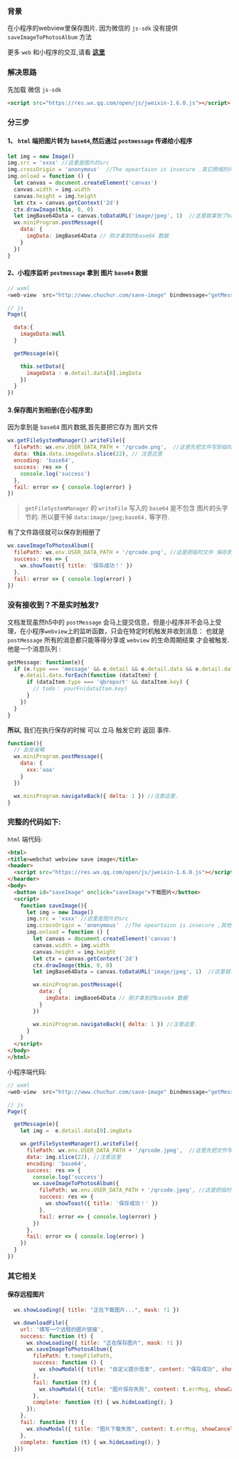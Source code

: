 ### 背景
在小程序的webview里保存图片. 因为微信的 `js-sdk` 没有提供 `saveImageToPhotosAlbum` 方法

更多 `web` 和小程序的交互,请看 **[这里](https://www.chuchur.com/article/interaction-between-html-webchat-miniprogram)**    

### 解决思路   
先加载 微信 `js-sdk`
```html
<script src="https://res.wx.qq.com/open/js/jweixin-1.6.0.js"></script>
```
### 分三步
#### 1、 `html` 端把图片转为 `base64`,然后通过 `postmessage` 传递给小程序
```js
let img = new Image()
img.src = 'xxxx' //这里是图片的src
img.crossOrigin = 'anonymous'  //The opeartaion is insecure .其它跨域的问题 自行代理解决
img.onload = function () {
  let canvas = document.createElement('canvas')
  canvas.width = img.width
  canvas.height = img.height
  let ctx = canvas.getContext('2d')
  ctx.drawImage(this, 0, 0)
  let imgBase64Data = canvas.toDataURL('image/jpeg', 1)  //这里就拿到了base64
  wx.miniProgram.postMessage({
    data: {
      imgData: imgBase64Data // 刚才拿到的base64 数据
    }
  })
}
```
#### 2、小程序监听 `postmessage` 拿到 图片 `base64` 数据
```js
// wxml
<web-view  src="http://www.chuchur.com/save-image" bindmessage="getMessage"></web-view>

// js
Page({

  data:{
    imageData:null
  }

  getMessage(e){

    this.setData({
      imageData : e.detail.data[0].imgData
    })
  }
})

```

#### 3.保存图片到相册(在小程序里)

因为拿到是 `base64` 图片数据,首先要把它存为 图片文件
```js
wx.getFileSystemManager().writeFile({
  filePath: wx.env.USER_DATA_PATH + '/qrcode.png',  //这里先把文件写到临时目录里. 
  data: this.data.imageData.slice(22), // 注意这里
  encoding: 'base64',
  success: res => {
    console.log('success')
  },
  fail: error => { console.log(error) }
})
```
>`getFileSystemManager` 的 `writeFile` 写入的 `base64` 是不包含 图片的头字节的. 所以要干掉 `data:image/jpeg;base64,` 等字符. 

有了文件路径就可以保存到相册了

```js
wx.saveImageToPhotosAlbum({
  filePath: wx.env.USER_DATA_PATH + '/qrcode.png', //这是把临时文件 保存到 相册, 收工
  success: res => {
    wx.showToast({ title: '保存成功！' })
  },
  fail: error => { console.log(error) }
})
```

### 没有接收到？不是实时触发?

文档发现虽然h5中的 `postMessage` 会马上提交信息，但是小程序并不会马上受理，在小程序`webview`上的监听函数，只会在特定时机触发并收到消息：
也就是 `postMessage` 所有的消息都只能等得分享或 `webview` 的生命周期结束 才会被触发. 他是一个消息队列 :

```js
getMessage: function(e){
  if (e.type === 'message' && e.detail && e.detail.data && e.detail.data.length > 0) {
    e.detail.data.forEach(function (dataItem) {
      if (dataItem.type === 'qbreport' && dataItem.key) {
        // todo： yourFn(dataItem.key)
      }
    })
  }
}
```
**所以**, 我们在执行保存的时候 可以 立马 触发它的 返回 事件.
```js
function(){
  // 此处省略
  wx.miniProgram.postMessage({
    data: {
      xxx:'aaa'
    }
  })

  wx.miniProgram.navigateBack({ delta: 1 }) //注意这里.
}
```

### 完整的代码如下:
`html` 端代码:
```html
<html>
<title>webchat webview save image</title>
<header>
  <script src="https://res.wx.qq.com/open/js/jweixin-1.6.0.js"></script>
</hearder>
<body>
  <button id="saveImage" onclick="saveImage">下载图片</button>
  <script>  
    function saveImage(){
      let img = new Image()
      img.src = 'xxxx' //这里是图片的src
      img.crossOrigin = 'anonymous'  //The opeartaion is insecure ,其他跨域问题自行代理解决.
      img.onload = function () {
        let canvas = document.createElement('canvas')
        canvas.width = img.width
        canvas.height = img.height
        let ctx = canvas.getContext('2d')
        ctx.drawImage(this, 0, 0)
        let imgBase64Data = canvas.toDataURL('image/jpeg', 1)  //这里就拿到了base64

        wx.miniProgram.postMessage({
          data: {
            imgData: imgBase64Data // 刚才拿到的base64 数据
          }
        })

        wx.miniProgram.navigateBack({ delta: 1 }) //注意这里.
      }
    }
  </script>
</body>
</html>
```





小程序端代码:
```js
// wxml
<web-view  src="http://www.chuchur.com/save-image" bindmessage="getMessage"></web-view>

// js
Page({

  getMessage(e){
    let img =  e.detail.data[0].imgData

    wx.getFileSystemManager().writeFile({
      filePath: wx.env.USER_DATA_PATH + '/qrcode.jpeg',  //这里先把文件写到临时目录里. 
      data: img.slice(22), //注意这里
      encoding: 'base64',
      success: res => {
        console.log('success')
        wx.saveImageToPhotosAlbum({
          filePath: wx.env.USER_DATA_PATH + '/qrcode.jpeg', //这是把临时文件 保存到 相册, 收工
          success: res => {
            wx.showToast({ title: '保存成功！' })
          },
          fail: error => { console.log(error) }
        })
      },
      fail: error => { console.log(error) }
    })
  }
})

```

### 其它相关

#### 保存远程图片

```js
  wx.showLoading({ title: "正在下载图片...", mask: !1 })

  wx.downloadFile({
    url: '填写一个远程的图片链接',
    success: function (t) {
      wx.showLoading({ title: "正在保存图片", mask: !1 })
      wx.saveImageToPhotosAlbum({
        filePath: t.tempFilePath,
        success: function () {
          wx.showModal({ title: "自定义提示信息", content: "保存成功", showCancel: !1 });
        },
        fail: function (t) {
          wx.showModal({ title: "图片保存失败", content: t.errMsg, showCancel: !1 });
        },
        complete: function (t) { wx.hideLoading(); }
      });
    },
    fail: function (t) {
      wx.showModal({ title: "图片下载失败", content: t.errMsg, showCancel: !1 });
    },
    complete: function (t) { wx.hideLoading(); }
  })) 

```